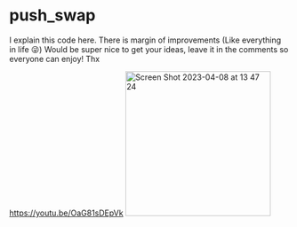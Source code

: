 # push_swap

I explain this code here. There is margin of improvements (Like everything in life 😜)
Would be super nice to get your ideas, leave it in the comments so everyone can enjoy! Thx

https://youtu.be/OaG81sDEpVk
<img width="261" alt="Screen Shot 2023-04-08 at 13 47 24" src="https://user-images.githubusercontent.com/78665699/230719472-3f6bf88b-0c9e-4811-a4cd-339264c9cebc.png">
